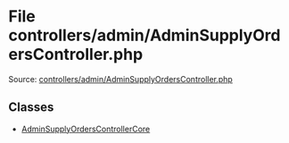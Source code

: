File controllers/admin/AdminSupplyOrdersController.php
=========

Source: [controllers/admin/AdminSupplyOrdersController.php](https://github.com/PrestaShop/PrestaShop/blob/1.6.1.3/controllers/admin/AdminSupplyOrdersController.php)


Classes
-------

* [AdminSupplyOrdersControllerCore](class.AdminSupplyOrdersControllerCore.md)

